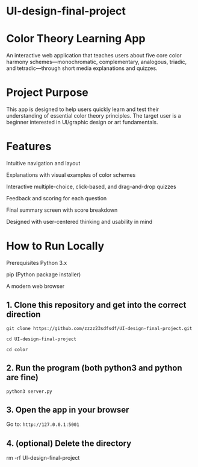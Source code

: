 # UI-design-final-project


# Color Theory Learning App
An interactive web application that teaches users about five core color harmony schemes—monochromatic, complementary, analogous, triadic, and tetradic—through short media explanations and quizzes.


# Project Purpose
This app is designed to help users quickly learn and test their understanding of essential color theory principles. The target user is a beginner interested in UI/graphic design or art fundamentals.


# Features
Intuitive navigation and layout

Explanations with visual examples of color schemes

Interactive multiple-choice, click-based, and drag-and-drop quizzes

Feedback and scoring for each question

Final summary screen with score breakdown

Designed with user-centered thinking and usability in mind


# How to Run Locally
Prerequisites
Python 3.x

pip (Python package installer)

A modern web browser


## 1. Clone this repository and get into the correct direction

`git clone https://github.com/zzzz23sdfsdf/UI-design-final-project.git`

`cd UI-design-final-project`

`cd color`

## 2. Run the program (both python3 and python are fine)

`python3 server.py`

## 3. Open the app in your browser
Go to:
`http://127.0.0.1:5001`

## 4. (optional) Delete the directory 
rm -rf UI-design-final-project
